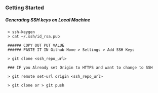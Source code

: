 ### Getting Started

##### Generating SSH keys on Local Machine

```
 > ssh-keygen
 > cat ~/.ssh/id_rsa.pub

 ###### COPY OUT PUT VALUE
 ###### PASTE IT IN Github Home > Settings > Add SSH Keys

 > git clone <ssh_repo_url>

 ### IF you Already set Origin to HTTPS and want to change to SSH

 > git remote set-url origin <ssh_repo_url>

 > git clone or > git push
```